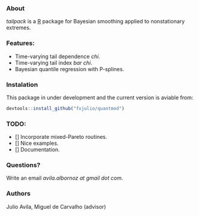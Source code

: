 ### About

*tailpack* is a [R](https://www.r-project.org) package for Bayesian smoothing applied to nonstationary extremes.

### Features:

* Time-varying tail dependence *chi*.
* Time-varying tail index *bar chi*.
* Bayesian quantile regression with P-splines.

### Instalation

This package in under development and the current version is aviable from:
```r
devtools::install_github("fxjulio/quantmod")
```

### TODO:
- [] Incorporate mixed-Pareto routines.
- [] Nice examples.
- [] Documentation.

### Questions?

Write an email *avila.albornoz at gmail dot com*.


### Authors

Julio Avila, Miguel de Carvalho (advisor)

